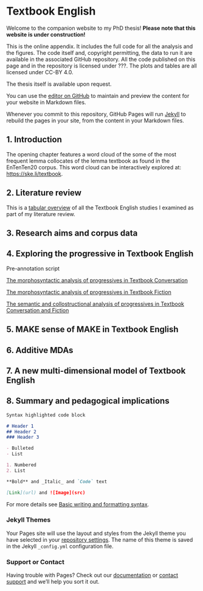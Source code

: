 # Textbook English

Welcome to the companion website to my PhD thesis! **Please note that this website is under construction!**

This is the online appendix. It includes the full code for all the analysis and the figures. The code itself and, copyright permitting, the data to run it are available in the associated GitHub repository. All the code published on this page and in the repository is licensed under ???. The plots and tables are all licensed under CC-BY 4.0.

The thesis itself is available upon request.

You can use the [editor on GitHub](https://github.com/elenlefoll/TextbookEnglish/edit/gh-pages/index.md) to maintain and preview the content for your website in Markdown files.

Whenever you commit to this repository, GitHub Pages will run [Jekyll](https://jekyllrb.com/) to rebuild the pages in your site, from the content in your Markdown files.

## 1. Introduction

The opening chapter features a word cloud of the some of the most frequent lemma collocates of the lemma textbook as found in the EnTenTen20 corpus. This word cloud can be interactively explored at: <a href="https://ske.li/textbook" title="Collocates of TEXTBOOK" target="_blank" rel="noopener noreferrer">https://ske.li/textbook</a>. 

## 2. Literature review

This is a <a href="LitReviewTable.html" title="Literature review table" target="_blank" rel="noopener noreferrer">tabular overview</a> of all the Textbook English studies I examined as part of my literature review.

## 3. Research aims and corpus data

## 4. Exploring the progressive in Textbook English

Pre-annotation script

<a href="4_Prog_Conversation_Morphosyntactic_Analysis.html" title="Progressives in Textbook Conversation" target="_blank" rel="noopener noreferrer">The morphosyntactic analysis of progressives in Textbook Conversation</a>

<a href="4_Prog_Fiction_Morphosyntactic_Analysis.html" title="Progressives in Textbook Fiction" target="_blank" rel="noopener noreferrer">The morphosyntactic analysis of progressives in Textbook Fiction</a>

<a href="4_Prog_Semantic_Collostructional_Analysis.html" title="Semantic and collostructional analyses" target="_blank" rel="noopener noreferrer">The semantic and collostructional analysis of progressives in Textbook Conversation and Fiction</a>

## 5. MAKE sense of MAKE in Textbook English

## 6. Additive MDAs

## 7. A new multi-dimensional model of Textbook English

## 8. Summary and pedagogical implications

```markdown
Syntax highlighted code block

# Header 1
## Header 2
### Header 3

- Bulleted
- List

1. Numbered
2. List

**Bold** and _Italic_ and `Code` text

[Link](url) and ![Image](src)
```

For more details see [Basic writing and formatting syntax](https://docs.github.com/en/github/writing-on-github/getting-started-with-writing-and-formatting-on-github/basic-writing-and-formatting-syntax).

### Jekyll Themes

Your Pages site will use the layout and styles from the Jekyll theme you have selected in your [repository settings](https://github.com/elenlefoll/TextbookEnglish/settings/pages). The name of this theme is saved in the Jekyll `_config.yml` configuration file.

### Support or Contact

Having trouble with Pages? Check out our [documentation](https://docs.github.com/categories/github-pages-basics/) or [contact support](https://support.github.com/contact) and we’ll help you sort it out.
